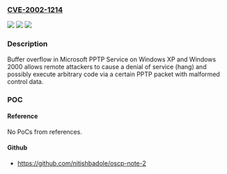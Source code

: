 ### [CVE-2002-1214](https://cve.mitre.org/cgi-bin/cvename.cgi?name=CVE-2002-1214)
![](https://img.shields.io/static/v1?label=Product&message=n%2Fa&color=blue)
![](https://img.shields.io/static/v1?label=Version&message=n%2Fa&color=blue)
![](https://img.shields.io/static/v1?label=Vulnerability&message=n%2Fa&color=brighgreen)

### Description

Buffer overflow in Microsoft PPTP Service on Windows XP and Windows 2000 allows remote attackers to cause a denial of service (hang) and possibly execute arbitrary code via a certain PPTP packet with malformed control data.

### POC

#### Reference
No PoCs from references.

#### Github
- https://github.com/nitishbadole/oscp-note-2

